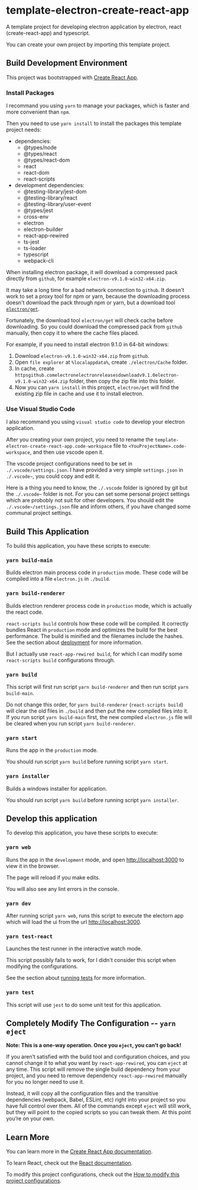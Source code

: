 # template-electron-create-react-app

A template project for developing electron application by electron, react (create-react-app) and typescript.

You can create your own project by importing this template project.

## Build Development Environment

This project was bootstrapped with [Create React App](https://github.com/facebook/create-react-app).

### Install Packages

I recommand you using `yarn` to manage your packages, which is faster and more convenient than `npm`.

Then you need to use `yarn install` to install the packages this template project needs:
- dependencies:
    - @types/node
    - @types/react
    - @types/react-dom
    - react
    - react-dom
    - react-scripts
- development dependencies:
    - @testing-library/jest-dom
    - @testing-library/react
    - @testing-library/user-event
    - @types/jest
    - cross-env
    - electron
    - electron-builder
    - react-app-rewired
    - ts-jest
    - ts-loader
    - typescript
    - webpack-cli

When installing electron package, it will download a compressed pack directly from `github`, for example `electron-v9.1.0-win32-x64.zip`.

It may take a long time for a bad network connection to `github`. It doesn't work to set a proxy tool for npm or yarn, because the downloading process doesn't download the pack through npm or yarn, but a download tool [`electron/get`](https://github.com/electron/get).

Fortunately, the download tool `electron/get` will check cache before downloading. So you could download the compressed pack from `github` manually, then copy it to where the cache files placed.

For example, if you need to install electron 9.1.0 in 64-bit windows:
1. Download `electron-v9.1.0-win32-x64.zip` from `github`.
2. Open `file explorer` at `%localappdata%`, create `./electron/Cache` folder.
3. In cache, create `httpsgithub.comelectronelectronreleasesdownloadv9.1.0electron-v9.1.0-win32-x64.zip` folder, then copy the zip file into this folder.
4. Now you can `yarn install` in this project, `electron/get` will find the existing zip file in cache and use it to install electron.

### Use Visual Studio Code

I also recommand you using `visual studio code` to develop your electron application.

After you creating your own project, you need to rename the `template-electron-create-react-app.code-workspace` file to `<YouProjectName>.code-workspace`, and then use vscode open it.

The vscode project configurations need to be set in `./.vscode/settings.json`. I have provided a very simple `settings.json` in `./.vscode~`, you could copy and edit it.

Here is a thing you need to know, the `./.vscode` folder is ignored by git but the `./.vscode~` folder is not. For you can set some personal project settings which are probobly not suit for other developers. You should edit the `./.vscode~/settings.json` file and inform others, if you have changed some communal project settings.

## Build This Application

To build this application, you have these scripts to execute:

### `yarn build-main`

Builds electron main process code in `production` mode. These code will be compiled into a file `electron.js` in `./build`.

### `yarn build-renderer`

Builds electron renderer process code in `production` mode, which is actually the react code.

`react-scripts build` controls how these code will be compiled. It correctly bundles React in `production` mode and optimizes the build for the best performance. The build is minified and the filenames include the hashes. See the section about [deployment](https://facebook.github.io/create-react-app/docs/deployment) for more information.

But I actually use `react-app-rewired build`, for which I can modify some `react-scripts build` configurations through.

### `yarn build`

This script will first run script `yarn build-renderer` and then run script `yarn build-main`.

Do not change this order, for `yarn build-renderer` (`react-scripts build`) will clear the old files in `./build` and then put the new compiled files into it. If you run script `yarn build-main` first, the new compiled `electron.js` file will be cleared when you run script `yarn build-renderer`.

### `yarn start`

Runs the app in the `production` mode.

You should run script `yarn build` before running script `yarn start`.

### `yarn installer`

Builds a windows installer for application.

You should run script `yarn build` before running script `yarn installer`.

## Develop this application

To develop this application, you have these scripts to execute:

### `yarn web`

Runs the app in the `development` mode, and open [http://localhost:3000](http://localhost:3000) to view it in the browser.

The page will reload if you make edits.

You will also see any lint errors in the console.

### `yarn dev`

After running script `yarn web`, runs this script to execute the electorn app which will load the ui from the url [http://localhost:3000](http://localhost:3000).

### `yarn test-react`

Launches the test runner in the interactive watch mode.

This script possibly fails to work, for I didn't consider this script when modifying the configurations.

See the section about [running tests](https://facebook.github.io/create-react-app/docs/running-tests) for more information.

### `yarn test`

This script will use `jest` to do some unit test for this application.

## Completely Modify The Configuration -- `yarn eject`

**Note: This is a one-way operation. Once you `eject`, you can’t go back!**

If you aren’t satisfied with the build tool and configuration choices, and you cannot change it to what you want by `react-app-rewired`, you can `eject` at any time. This script will remove the single build dependency from your project, and you need to remove dependency `react-app-rewired` manually for you no longer need to use it.

Instead, it will copy all the configuration files and the transitive dependencies (webpack, Babel, ESLint, etc) right into your project so you have full control over them. All of the commands except `eject` will still work, but they will point to the copied scripts so you can tweak them. At this point you’re on your own.

## Learn More

You can learn more in the [Create React App documentation](https://facebook.github.io/create-react-app/docs/getting-started).

To learn React, check out the [React documentation](https://reactjs.org/).

To modify this project configurations, check out the [How to modify this project configurations](./configs.md).
